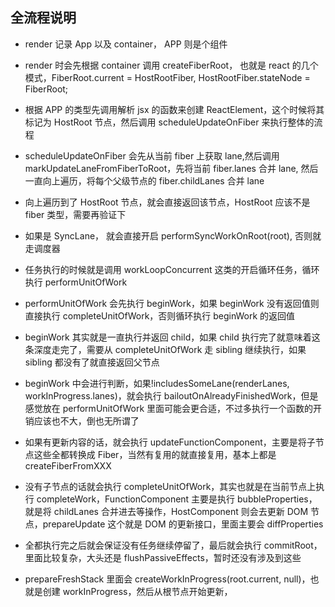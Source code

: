 ## 全流程说明

- render 记录 App 以及 container， APP 则是个组件
- render 时会先根据 container 调用 createFiberRoot， 也就是 react 的几个模式，FiberRoot.current = HostRootFiber, HostRootFiber.stateNode = FiberRoot;
- 根据 APP 的类型先调用解析 jsx 的函数来创建 ReactElement，这个时候将其标记为 HostRoot 节点，然后调用 scheduleUpdateOnFiber 来执行整体的流程
- scheduleUpdateOnFiber 会先从当前 fiber 上获取 lane,然后调用 markUpdateLaneFromFiberToRoot，先将当前 fiber.lanes 合并 lane, 然后一直向上遍历，将每个父级节点的 fiber.childLanes 合并 lane
- 向上遍历到了 HostRoot 节点，就会直接返回该节点，HostRoot 应该不是 fiber 类型，需要再验证下
- 如果是 SyncLane， 就会直接开启 performSyncWorkOnRoot(root), 否则就走调度器
- 任务执行的时候就是调用 workLoopConcurrent 这类的开启循环任务，循环执行 performUnitOfWork
- performUnitOfWork 会先执行 beginWork，如果 beginWork 没有返回值则直接执行 completeUnitOfWork，否则循环执行 beginWork 的返回值
- beginWork 其实就是一直执行并返回 child，如果 child 执行完了就意味着这条深度走完了，需要从 completeUnitOfWork 走 sibling 继续执行，如果 sibling 都没有了就直接返回父节点
- beginWork 中会进行判断，如果!includesSomeLane(renderLanes, workInProgress.lanes)，就会执行 bailoutOnAlreadyFinishedWork，但是感觉放在 performUnitOfWork 里面可能会更合适，不过多执行一个函数的开销应该也不大，倒也无所谓了
- 如果有更新内容的话，就会执行 updateFunctionComponent，主要是将子节点这些全都转换成 Fiber，当然有复用的就直接复用，基本上都是 createFiberFromXXX
- 没有子节点的话就会执行 completeUnitOfWork，其实也就是在当前节点上执行 completeWork，FunctionComponent 主要是执行 bubbleProperties， 就是将 childLanes 合并进去等操作，HostComponent 则会去更新 DOM 节点，prepareUpdate 这个就是 DOM 的更新接口，里面主要会 diffProperties
- 全都执行完之后就会保证没有任务继续停留了，最后就会执行 commitRoot， 里面比较复杂，大头还是 flushPassiveEffects，暂时还没有涉及到这些

- prepareFreshStack 里面会 createWorkInProgress(root.current, null)，也就是创建 workInProgress，然后从根节点开始更新，
